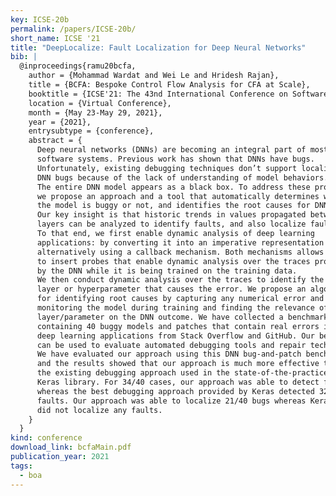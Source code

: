 ```yaml
---
key: ICSE-20b
permalink: /papers/ICSE-20b/
short_name: ICSE '21
title: "DeepLocalize: Fault Localization for Deep Neural Networks"
bib: |
  @inproceedings{ramu20bcfa,
    author = {Mohammad Wardat and Wei Le and Hridesh Rajan},
    title = {BCFA: Bespoke Control Flow Analysis for CFA at Scale},
    booktitle = {ICSE'21: The 43nd International Conference on Software Engineering},
    location = {Virtual Conference},
    month = {May 23-May 29, 2021},
    year = {2021},
    entrysubtype = {conference},
    abstract = {
      Deep neural networks (DNNs) are becoming an integral part of most 
      software systems. Previous work has shown that DNNs have bugs. 
      Unfortunately, existing debugging techniques don’t support localizing 
      DNN bugs because of the lack of understanding of model behaviors. 
      The entire DNN model appears as a black box. To address these problems, 
      we propose an approach and a tool that automatically determines whether 
      the model is buggy or not, and identifies the root causes for DNN errors. 
      Our key insight is that historic trends in values propagated between 
      layers can be analyzed to identify faults, and also localize faults. 
      To that end, we first enable dynamic analysis of deep learning 
      applications: by converting it into an imperative representation and 
      alternatively using a callback mechanism. Both mechanisms allows us 
      to insert probes that enable dynamic analysis over the traces produced 
      by the DNN while it is being trained on the training data. 
      We then conduct dynamic analysis over the traces to identify the faulty 
      layer or hyperparameter that causes the error. We propose an algorithm 
      for identifying root causes by capturing any numerical error and 
      monitoring the model during training and finding the relevance of every 
      layer/parameter on the DNN outcome. We have collected a benchmark 
      containing 40 buggy models and patches that contain real errors in 
      deep learning applications from Stack Overflow and GitHub. Our benchmark 
      can be used to evaluate automated debugging tools and repair techniques. 
      We have evaluated our approach using this DNN bug-and-patch benchmark, 
      and the results showed that our approach is much more effective than 
      the existing debugging approach used in the state-of-the-practice 
      Keras library. For 34/40 cases, our approach was able to detect faults 
      whereas the best debugging approach provided by Keras detected 32/40 
      faults. Our approach was able to localize 21/40 bugs whereas Keras 
      did not localize any faults.
    }
  }
kind: conference
download_link: bcfaMain.pdf
publication_year: 2021
tags:
  - boa
---
```

